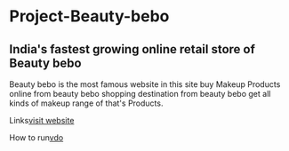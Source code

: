 # Project-Beauty-bebo


## India's fastest growing online retail store of Beauty bebo

Beauty bebo is the most famous website in this site buy Makeup Products online from beauty bebo shopping destination from beauty bebo 
get all kinds of makeup range of that's Products.

Links[visit website](https://stately-sawine-22642d.netlify.app/index.html)

How to run[vdo](https://drive.google.com/file/d/15rwxovCDwfKTf13Cq6Bqqt52qWympHSi/view?usp=sharing)

